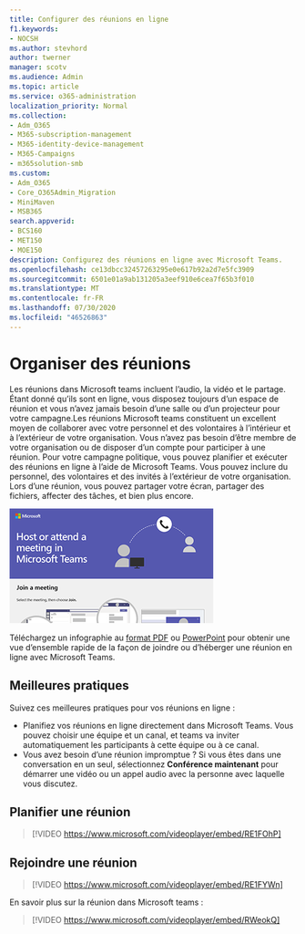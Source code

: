 ```yaml
---
title: Configurer des réunions en ligne
f1.keywords:
- NOCSH
ms.author: stevhord
author: twerner
manager: scotv
ms.audience: Admin
ms.topic: article
ms.service: o365-administration
localization_priority: Normal
ms.collection:
- Adm_O365
- M365-subscription-management
- M365-identity-device-management
- M365-Campaigns
- m365solution-smb
ms.custom:
- Adm_O365
- Core_O365Admin_Migration
- MiniMaven
- MSB365
search.appverid:
- BCS160
- MET150
- MOE150
description: Configurez des réunions en ligne avec Microsoft Teams.
ms.openlocfilehash: ce13dbcc32457263295e0e617b92a2d7e5fc3909
ms.sourcegitcommit: 6501e01a9ab131205a3eef910e6cea7f65b3f010
ms.translationtype: MT
ms.contentlocale: fr-FR
ms.lasthandoff: 07/30/2020
ms.locfileid: "46526863"
---
```

# <a name="set-up-meetings"></a>Organiser des réunions

Les réunions dans Microsoft teams incluent l’audio, la vidéo et le partage. Étant donné qu’ils sont en ligne, vous disposez toujours d’un espace de réunion et vous n’avez jamais besoin d’une salle ou d’un projecteur pour votre campagne.Les réunions Microsoft teams constituent un excellent moyen de collaborer avec votre personnel et des volontaires à l’intérieur et à l’extérieur de votre organisation. Vous n’avez pas besoin d’être membre de votre organisation ou de disposer d’un compte pour participer à une réunion. Pour votre campagne politique, vous pouvez planifier et exécuter des réunions en ligne à l’aide de Microsoft Teams. Vous pouvez inclure du personnel, des volontaires et des invités à l’extérieur de votre organisation. Lors d’une réunion, vous pouvez partager votre écran, partager des fichiers, affecter des tâches, et bien plus encore.

[![Illustration de deux utilisateurs dans une réunion](../media/HostOnlineMeeting-thumb-358x201.png)](https://go.microsoft.com/fwlink/?linkid=2078712)

Téléchargez un infographie au [format PDF](https://go.microsoft.com/fwlink/?linkid=2078712) ou [PowerPoint](https://go.microsoft.com/fwlink/?linkid=2079515) pour obtenir une vue d’ensemble rapide de la façon de joindre ou d’héberger une réunion en ligne avec Microsoft Teams.

## <a name="best-practices"></a>Meilleures pratiques

Suivez ces meilleures pratiques pour vos réunions en ligne :
- Planifiez vos réunions en ligne directement dans Microsoft Teams. Vous pouvez choisir une équipe et un canal, et teams va inviter automatiquement les participants à cette équipe ou à ce canal.
- Vous avez besoin d’une réunion impromptue ? Si vous êtes dans une conversation en un seul, sélectionnez **Conférence maintenant** pour démarrer une vidéo ou un appel audio avec la personne avec laquelle vous discutez. 


## <a name="schedule-a-meeting"></a>Planifier une réunion

> [!VIDEO https://www.microsoft.com/videoplayer/embed/RE1FOhP]

## <a name="join-a-meeting"></a>Rejoindre une réunion

> [!VIDEO https://www.microsoft.com/videoplayer/embed/RE1FYWn]

En savoir plus sur la réunion dans Microsoft teams :

> [!VIDEO https://www.microsoft.com/videoplayer/embed/RWeokQ]
